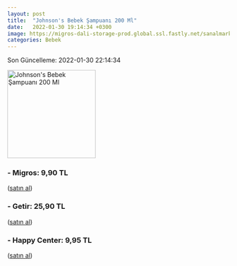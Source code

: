 ```yaml
---
layout: post
title:  "Johnson's Bebek Şampuanı 200 Ml"
date:   2022-01-30 19:14:34 +0300
image: https://migros-dali-storage-prod.global.ssl.fastly.net/sanalmarket/product/31600031/31600031-488cae-1650x1650.jpg
categories: Bebek
---
```


Son Güncelleme: 2022-01-30 22:14:34

<img src="https://migros-dali-storage-prod.global.ssl.fastly.net/sanalmarket/product/31600031/31600031-488cae-1650x1650.jpg" width="200" alt="Johnson's Bebek Şampuanı 200 Ml" />


### - Migros: 9,90 TL
 (<a target="_blank" href="https://www.migros.com.tr/johnsons-bebek-sampuani-200-ml-p-1e22d9f">satın al</a>)
### - Getir: 25,90 TL
 (<a target="_blank" href="https://getir.com/urun/johnson-s-baby-sampuan-137UovsCdG/">satın al</a>)
### - Happy Center: 9,95 TL
 (<a target="_blank" href="https://www.happycenter.com.tr/Jb_Sampuan_200_Ml_">satın al</a>)
